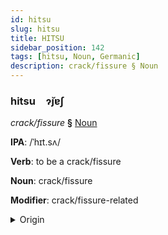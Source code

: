```yaml
---
id: hitsu
slug: hitsu
title: HITSU
sidebar_position: 142
tags: [hitsu, Noun, Germanic]
description: crack/fissure § Noun
---
```


### hitsu&emsp;<span kind="abugida">ɂ̆ȷɐʃ</span>

*crack/fissure* **§** [Noun](../../tags/Noun)

**IPA**: /ˈhɪt.sʌ/

**Verb**: to be a crack/fissure

**Noun**: crack/fissure

**Modifier**: crack/fissure-related

<details>
    <summary>Origin</summary>
    German Ritze /ˈʁɪt͡sə/<br/>
    <em>Germanic Language Family</em>
</details>